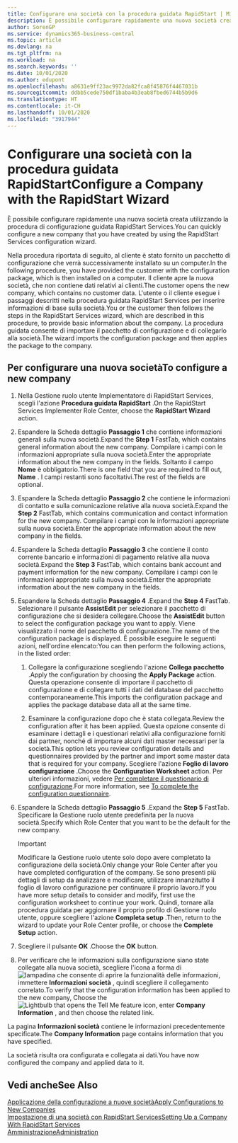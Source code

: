 ```yaml
---
title: Configurare una società con la procedura guidata RapidStart | Microsoft Docs
description: È possibile configurare rapidamente una nuova società creata utilizzando la procedura di configurazione guidata RapidStart Services.
author: SorenGP
ms.service: dynamics365-business-central
ms.topic: article
ms.devlang: na
ms.tgt_pltfrm: na
ms.workload: na
ms.search.keywords: ''
ms.date: 10/01/2020
ms.author: edupont
ms.openlocfilehash: a8631e9ff23ac9972da82fca8f45876f4467031b
ms.sourcegitcommit: ddbb5cede750df1baba4b3eab8fbed6744b5b9d6
ms.translationtype: HT
ms.contentlocale: it-CH
ms.lasthandoff: 10/01/2020
ms.locfileid: "3917944"
---
```

# <a name="configure-a-company-with-the-rapidstart-wizard"></a><span data-ttu-id="c642a-103">Configurare una società con la procedura guidata RapidStart</span><span class="sxs-lookup"><span data-stu-id="c642a-103">Configure a Company with the RapidStart Wizard</span></span>
<span data-ttu-id="c642a-104">È possibile configurare rapidamente una nuova società creata utilizzando la procedura di configurazione guidata RapidStart Services.</span><span class="sxs-lookup"><span data-stu-id="c642a-104">You can quickly configure a new company that you have created by using the RapidStart Services configuration wizard.</span></span>

<span data-ttu-id="c642a-105">Nella procedura riportata di seguito, al cliente è stato fornito un pacchetto di configurazione che verrà successivamente installato su un computer.</span><span class="sxs-lookup"><span data-stu-id="c642a-105">In the following procedure, you have provided the customer with the configuration package, which is then installed on a computer.</span></span> <span data-ttu-id="c642a-106">Il cliente apre la nuova società, che non contiene dati relativi ai clienti.</span><span class="sxs-lookup"><span data-stu-id="c642a-106">The customer opens the new company, which contains no customer data.</span></span> <span data-ttu-id="c642a-107">L'utente o il cliente esegue i passaggi descritti nella procedura guidata RapidStart Services per inserire informazioni di base sulla società.</span><span class="sxs-lookup"><span data-stu-id="c642a-107">You or the customer then follows the steps in the RapidStart Services wizard, which are described in this procedure, to provide basic information about the company.</span></span> <span data-ttu-id="c642a-108">La procedura guidata consente di importare il pacchetto di configurazione e di collegarlo alla società.</span><span class="sxs-lookup"><span data-stu-id="c642a-108">The wizard imports the configuration package and then applies the package to the company.</span></span>  

## <a name="to-configure-a-new-company"></a><span data-ttu-id="c642a-109">Per configurare una nuova società</span><span class="sxs-lookup"><span data-stu-id="c642a-109">To configure a new company</span></span>  
1. <span data-ttu-id="c642a-110">Nella Gestione ruolo utente Implementatore di RapidStart Services, scegli l'azione **Procedura guidata RapidStart** .</span><span class="sxs-lookup"><span data-stu-id="c642a-110">On the RapidStart Services Implementer Role Center, choose the **RapidStart Wizard** action.</span></span>  
2. <span data-ttu-id="c642a-111">Espandere la Scheda dettaglio **Passaggio 1** che contiene informazioni generali sulla nuova società.</span><span class="sxs-lookup"><span data-stu-id="c642a-111">Expand the **Step 1** FastTab, which contains general information about the new company.</span></span> <span data-ttu-id="c642a-112">Compilare i campi con le informazioni appropriate sulla nuova società.</span><span class="sxs-lookup"><span data-stu-id="c642a-112">Enter the appropriate information about the new company in the fields.</span></span> <span data-ttu-id="c642a-113">Soltanto il campo **Nome** è obbligatorio.</span><span class="sxs-lookup"><span data-stu-id="c642a-113">There is one field that you are required to fill out, **Name** .</span></span> <span data-ttu-id="c642a-114">I campi restanti sono facoltativi.</span><span class="sxs-lookup"><span data-stu-id="c642a-114">The rest of the fields are optional.</span></span>  
3. <span data-ttu-id="c642a-115">Espandere la Scheda dettaglio **Passaggio 2** che contiene le informazioni di contatto e sulla comunicazione relative alla nuova società.</span><span class="sxs-lookup"><span data-stu-id="c642a-115">Expand the **Step 2** FastTab, which contains communication and contact information for the new company.</span></span> <span data-ttu-id="c642a-116">Compilare i campi con le informazioni appropriate sulla nuova società.</span><span class="sxs-lookup"><span data-stu-id="c642a-116">Enter the appropriate information about the new company in the fields.</span></span>
4. <span data-ttu-id="c642a-117">Espandere la Scheda dettaglio **Passaggio 3** che contiene il conto corrente bancario e informazioni di pagamento relative alla nuova società.</span><span class="sxs-lookup"><span data-stu-id="c642a-117">Expand the **Step 3** FastTab, which contains bank account and payment information for the new company.</span></span> <span data-ttu-id="c642a-118">Compilare i campi con le informazioni appropriate sulla nuova società.</span><span class="sxs-lookup"><span data-stu-id="c642a-118">Enter the appropriate information about the new company in the fields.</span></span>  
5. <span data-ttu-id="c642a-119">Espandere la Scheda dettaglio **Passaggio 4** .</span><span class="sxs-lookup"><span data-stu-id="c642a-119">Expand the **Step 4** FastTab.</span></span> <span data-ttu-id="c642a-120">Selezionare il pulsante **AssistEdit** per selezionare il pacchetto di configurazione che si desidera collegare.</span><span class="sxs-lookup"><span data-stu-id="c642a-120">Choose the **AssistEdit** button to select the configuration package you want to apply.</span></span> <span data-ttu-id="c642a-121">Viene visualizzato il nome del pacchetto di configurazione.</span><span class="sxs-lookup"><span data-stu-id="c642a-121">The name of the configuration package is displayed.</span></span> <span data-ttu-id="c642a-122">È possibile eseguire le seguenti azioni, nell'ordine elencato:</span><span class="sxs-lookup"><span data-stu-id="c642a-122">You can then perform the following actions, in the listed order:</span></span>  

    1. <span data-ttu-id="c642a-123">Collegare la configurazione scegliendo l'azione **Collega pacchetto** .</span><span class="sxs-lookup"><span data-stu-id="c642a-123">Apply the configuration by choosing the **Apply Package** action.</span></span> <span data-ttu-id="c642a-124">Questa operazione consente di importare il pacchetto di configurazione e di collegare tutti i dati del database del pacchetto contemporaneamente.</span><span class="sxs-lookup"><span data-stu-id="c642a-124">This imports the configuration package and applies the package database data all at the same time.</span></span>  

    2. <span data-ttu-id="c642a-125">Esaminare la configurazione dopo che è stata collegata.</span><span class="sxs-lookup"><span data-stu-id="c642a-125">Review the configuration after it has been applied.</span></span> <span data-ttu-id="c642a-126">Questa opzione consente di esaminare i dettagli e i questionari relativi alla configurazione forniti dai partner, nonché di importare alcuni dati master necessari per la società.</span><span class="sxs-lookup"><span data-stu-id="c642a-126">This option lets you review configuration details and questionnaires provided by the partner and import some master data that is required for your company.</span></span> <span data-ttu-id="c642a-127">Scegliere l'azione **Foglio di lavoro configurazione** .</span><span class="sxs-lookup"><span data-stu-id="c642a-127">Choose the **Configuration Worksheet** action.</span></span> <span data-ttu-id="c642a-128">Per ulteriori informazioni, vedere [Per completare il questionario di configurazione](admin-gather-customer-setup-values.md#to-complete-the-configuration-questionnaire).</span><span class="sxs-lookup"><span data-stu-id="c642a-128">For more information, see [To complete the configuration questionnaire](admin-gather-customer-setup-values.md#to-complete-the-configuration-questionnaire).</span></span>  

6. <span data-ttu-id="c642a-129">Espandere la Scheda dettaglio **Passaggio 5** .</span><span class="sxs-lookup"><span data-stu-id="c642a-129">Expand the **Step 5** FastTab.</span></span> <span data-ttu-id="c642a-130">Specificare la Gestione ruolo utente predefinita per la nuova società.</span><span class="sxs-lookup"><span data-stu-id="c642a-130">Specify which Role Center that you want to be the default for the new company.</span></span>  

    > [!IMPORTANT]  
    >  <span data-ttu-id="c642a-131">Modificare la Gestione ruolo utente solo dopo avere completato la configurazione della società.</span><span class="sxs-lookup"><span data-stu-id="c642a-131">Only change your Role Center after you have completed configuration of the company.</span></span> <span data-ttu-id="c642a-132">Se sono presenti più dettagli di setup da analizzare e modificare, utilizzare innanzitutto il foglio di lavoro configurazione per continuare il proprio lavoro.</span><span class="sxs-lookup"><span data-stu-id="c642a-132">If you have more setup details to consider and modify, first use the configuration worksheet to continue your work.</span></span> <span data-ttu-id="c642a-133">Quindi, tornare alla procedura guidata per aggiornare il proprio profilo di Gestione ruolo utente, oppure scegliere l'azione **Completa setup** .</span><span class="sxs-lookup"><span data-stu-id="c642a-133">Then, return to the wizard to update your Role Center profile, or choose the **Complete Setup** action.</span></span>

7. <span data-ttu-id="c642a-134">Scegliere il pulsante **OK** .</span><span class="sxs-lookup"><span data-stu-id="c642a-134">Choose the **OK** button.</span></span>  
8. <span data-ttu-id="c642a-135">Per verificare che le informazioni sulla configurazione siano state collegate alla nuova società, scegliere l'icona a forma di ![lampadina che consente di aprire la funzionalità delle informazioni](media/ui-search/search_small.png "Informazioni sull'operazione che si desidera eseguire"), immettere **Informazioni società** , quindi scegliere il collegamento correlato.</span><span class="sxs-lookup"><span data-stu-id="c642a-135">To verify that the configuration information has been applied to the new company, Choose the ![Lightbulb that opens the Tell Me feature](media/ui-search/search_small.png "Tell me what you want to do") icon, enter **Company Information** , and then choose the related link.</span></span>

<span data-ttu-id="c642a-136">La pagina **Informazioni società** contiene le informazioni precedentemente specificate.</span><span class="sxs-lookup"><span data-stu-id="c642a-136">The **Company Information** page contains information that you have specified.</span></span>   

<span data-ttu-id="c642a-137">La società risulta ora configurata e collegata ai dati.</span><span class="sxs-lookup"><span data-stu-id="c642a-137">You have now configured the company and applied data to it.</span></span>  

## <a name="see-also"></a><span data-ttu-id="c642a-138">Vedi anche</span><span class="sxs-lookup"><span data-stu-id="c642a-138">See Also</span></span>  
[<span data-ttu-id="c642a-139">Applicazione della configurazione a nuove società</span><span class="sxs-lookup"><span data-stu-id="c642a-139">Apply Configurations to New Companies</span></span>](admin-apply-configuration-to-new-companies.md)  
[<span data-ttu-id="c642a-140">Impostazione di una società con RapidStart Services</span><span class="sxs-lookup"><span data-stu-id="c642a-140">Setting Up a Company With RapidStart Services</span></span>](admin-set-up-a-company-with-rapidstart.md)  
[<span data-ttu-id="c642a-141">Amministrazione</span><span class="sxs-lookup"><span data-stu-id="c642a-141">Administration</span></span>](admin-setup-and-administration.md)
